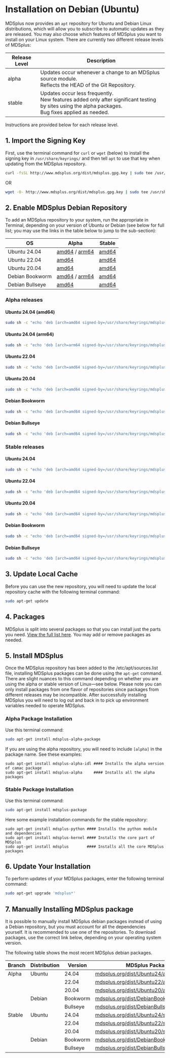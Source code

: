 # Installation on Debian (Ubuntu)

MDSplus now provides an `apt` repository for Ubuntu and Debian Linux distributions, which will allow you to subscribe to automatic updates as they are released. You may also choose which features of MDSplus you want to install on your Linux system. There are currently two different release levels of MDSplus:

| Release Level | Description                                                                                                                                            |
| ------------- | ------------------------------------------------------------------------------------------------------------------------------------------------------ |
| alpha         | Updates occur whenever a change to an MDSplus source module.<br>Reflects the HEAD of the Git Repository.                                               |
| stable        | Updates occur less frequently.<br>New features added only after significant testing by sites using the alpha packages.<br>Bug fixes applied as needed. |

Instructions are provided below for each release level.

## 1. Import the Signing Key

First, use the terminal command for `curl` or `wget` (below) to install the signing key in `/usr/share/keyrings/` and then tell `apt` to use that key when updating from the MDSplus repository.

```sh
curl -fsSL http://www.mdsplus.org/dist/mdsplus.gpg.key | sudo tee /usr/share/keyrings/mdsplus.asc > /dev/null
```

OR

```sh
wget -O- http://www.mdsplus.org/dist/mdsplus.gpg.key | sudo tee /usr/share/keyrings/mdsplus.asc > /dev/null
```


## 2. Enable MDSplus Debian Repository

To add an MDSplus repository to your system, run the appropriate in Terminal, depending on your version of Ubuntu or Debian (see below for full list; you may use the links in the table below to jump to the sub-section):

| OS              | Alpha                            | Stable                               | 
|-----------------|----------------------------------|--------------------------------------|
| Ubuntu 24.04    | [amd64](#ubuntu-2404-amd64) / [arm64](#ubuntu-2404-arm64) | [amd64](#ubuntu-2404-1)     |
| Ubuntu 22.04    | [amd64](#ubuntu-2204) | [amd64](#ubuntu-2204-1)     |
| Ubuntu 20.04    | [amd64](#ubuntu-2004) | [amd64](#ubuntu-2004-1)     |
| Debian Bookworm | [amd64](#debian-bookworm) / [arm64](#ubuntu-2404-arm64) | [amd64](#debian-bookworm-1) |
| Debian Bullseye | [amd64](#debian-bullseye) | [amd64](#debian-bullseye-1) |




### Alpha releases

#### Ubuntu 24.04 (amd64)

```sh
sudo sh -c "echo 'deb [arch=amd64 signed-by=/usr/share/keyrings/mdsplus.asc] http://www.mdsplus.org/dist/Ubuntu24/repo MDSplus alpha' > /etc/apt/sources.list.d/mdsplus.list"
```

#### Ubuntu 24.04 (arm64)

```sh
sudo sh -c "echo 'deb [arch=arm64 signed-by=/usr/share/keyrings/mdsplus.asc] http://www.mdsplus.org/dist/Ubuntu24/repo MDSplus alpha' > /etc/apt/sources.list.d/mdsplus.list"
```

#### Ubuntu 22.04

```sh
sudo sh -c "echo 'deb [arch=amd64 signed-by=/usr/share/keyrings/mdsplus.asc] http://www.mdsplus.org/dist/Ubuntu22/repo MDSplus alpha' > /etc/apt/sources.list.d/mdsplus.list"
```

#### Ubuntu 20.04

```sh
sudo sh -c "echo 'deb [arch=amd64 signed-by=/usr/share/keyrings/mdsplus.asc] http://www.mdsplus.org/dist/Ubuntu20/repo MDSplus alpha' > /etc/apt/sources.list.d/mdsplus.list"
```

#### Debian Bookworm
```sh
sudo sh -c "echo 'deb [arch=amd64 signed-by=/usr/share/keyrings/mdsplus.asc] http://www.mdsplus.org/dist/debian/bookworm/repo MDSplus alpha' > /etc/apt/sources.list.d/mdsplus.list"
```

#### Debian Bullseye
```sh
sudo sh -c "echo 'deb [arch=amd64 signed-by=/usr/share/keyrings/mdsplus.asc] http://www.mdsplus.org/dist/debian/bullseye/repo MDSplus alpha' > /etc/apt/sources.list.d/mdsplus.list"
```

### Stable releases

#### Ubuntu 24.04

```sh
sudo sh -c "echo 'deb [arch=amd64 signed-by=/usr/share/keyrings/mdsplus.asc] http://www.mdsplus.org/dist/Ubuntu24/repo MDSplus stable' > /etc/apt/sources.list.d/mdsplus.list"
```

#### Ubuntu 22.04
 
```sh
sudo sh -c "echo 'deb [arch=amd64 signed-by=/usr/share/keyrings/mdsplus.asc] http://www.mdsplus.org/dist/Ubuntu22/repo MDSplus stable' > /etc/apt/sources.list.d/mdsplus.list"
```

#### Ubuntu 20.04
```sh
sudo sh -c "echo 'deb [arch=amd64 signed-by=/usr/share/keyrings/mdsplus.asc] http://www.mdsplus.org/dist/Ubuntu20/repo MDSplus stable' > /etc/apt/sources.list.d/mdsplus.list"
```

#### Debian Bookworm
```sh
sudo sh -c "echo 'deb [arch=amd64 signed-by=/usr/share/keyrings/mdsplus.asc] http://www.mdsplus.org/dist/debian/bookworm/repo MDSplus stable' > /etc/apt/sources.list.d/mdsplus.list"
```

#### Debian Bullseye
```sh
sudo sh -c "echo 'deb [arch=amd64 signed-by=/usr/share/keyrings/mdsplus.asc] http://www.mdsplus.org/dist/debian/bullseye/repo MDSplus stable' > /etc/apt/sources.list.d/mdsplus.list"
```

## 3. Update Local Cache

Before you can use the new repository, you will need to update the local repository cache with the following terminal command:

```sh
sudo apt-get update
```

## 4. Packages

MDSplus is split into several packages so that you can install just the parts you need. [View the full list here](/install/packages.md). You may add or remove packages as needed.

## 5. Install MDSplus

Once the MDSplus repository has been added to the /etc/apt/sources.list file, installing MDSplus packages can be done using the `apt-get` command. There are slight nuances to this command depending on whether you are using the alpha or stable version of Linux&mdash;see below. Please note you can only install packages from one flavor of repositories since packages from different releases may be incompatible. After successfully installing MDSplus you will need to log out and back in to pick up environment variables needed to operate MDSplus.

### Alpha Package Installation

Use this terminal command:

```sh
sudo apt-get install mdsplus-alpha-package
```

If you are using the alpha repository, you will need to include `[alpha]` in the package name. See these examples:

````
sudo apt-get install mdsplus-alpha-idl #### Installs the alpha version of camac package
sudo apt-get install mdsplus-alpha     #### Installs all the alpha packages
````

### Stable Package Installation

Use this terminal command:

```sh
sudo apt-get install mdsplus-package
```

Here some example installation commands for the stable repository:

````
sudo apt-get install mdsplus-python #### Installs the python module and dependencies
sudo apt-get install mdsplus-kernel #### Installs the core part of MDSplus
sudo apt-get install mdsplus        #### Installs all the core MDSplus packages
````
## 6. Update Your Installation

To perform updates of your MDSplus packages, enter the following terminal command:

````sh
sudo apt-get upgrade 'mdsplus*'
````

## 7. Manually Installing MDSplus package

It is possible to manually install MDSplus debian packages instead of using a Debian repository, but you must account for all the dependencies yourself. It is recommended to use one of the repositories. To download packages, use the correct link below, depending on your operating system version.

The following table shows the most recent MDSplus debian packages.

| Branch | Distribution | Version | MDSplus Package URL |
|-------|--------|---------|-------------|
| Alpha | Ubuntu | 24.04 | [mdsplus.org/dist/Ubuntu24/alpha/DEBS/](http://www.mdsplus.org/dist/Ubuntu24/alpha/DEBS/) |
|       |        | 22.04 | [mdsplus.org/dist/Ubuntu22/alpha/DEBS/](https://www.mdsplus.org/dist/Ubuntu22/alpha/DEBS/) |
|       |        | 20.04 | [mdsplus.org/dist/Ubuntu20/alpha/DEBS/](https://www.mdsplus.org/dist/Ubuntu20/alpha/DEBS/) |
|       | Debian | Bookworm | [mdsplus.org/dist/DebianBookworm/alpha/DEBS/](https://www.mdsplus.org/dist/DebianBookworm/alpha/DEBS/) |
|       |        | Bullseye | [mdsplus.org/dist/DebianBullseye/alpha/DEBS/](https://www.mdsplus.org/dist/DebianBullseye/alpha/DEBS/) |
| Stable | Ubuntu | 24.04 | [mdsplus.org/dist/Ubuntu24/stable/DEBS/](https://www.mdsplus.org/dist/Ubuntu24/stable/DEBS/) |
|       |        | 22.04 | [mdsplus.org/dist/Ubuntu22/stable/DEBS/](https://www.mdsplus.org/dist/Ubuntu22/stable/DEBS/) |
|       |        | 20.04 | [mdsplus.org/dist/Ubuntu20/stable/DEBS/](https://www.mdsplus.org/dist/Ubuntu20/stable/DEBS/) |
|       | Debian | Bookworm | [mdsplus.org/dist/DebianBookworm/stable/DEBS/](https://www.mdsplus.org/dist/DebianBookworm/stable/DEBS/) |
|       |        | Bullseye | [mdsplus.org/dist/DebianBullseye/stable/DEBS/](https://www.mdsplus.org/dist/DebianBullseye/stable/DEBS/) |